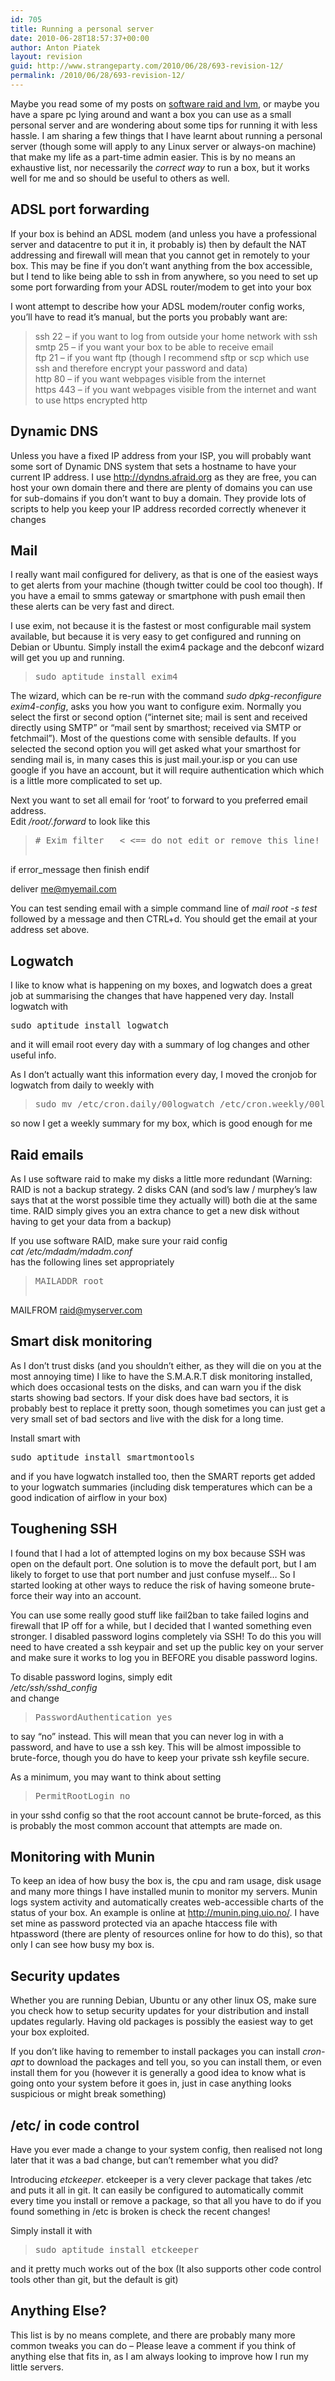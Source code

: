 ```yaml
---
id: 705
title: Running a personal server
date: 2010-06-28T18:57:37+00:00
author: Anton Piatek
layout: revision
guid: http://www.strangeparty.com/2010/06/28/693-revision-12/
permalink: /2010/06/28/693-revision-12/
---
```

Maybe you read some of my posts on [software raid and lvm](http://www.strangeparty.com/2008/05/24/software-raid1-and-lvm-on-debian-etch/), or maybe you have a spare pc lying around and want a box you can use as a small personal server and are wondering about some tips for running it with less hassle. I am sharing a few things that I have learnt about running a personal server (though some will apply to any Linux server or always-on machine) that make my life as a part-time admin easier. This is by no means an exhaustive list, nor necessarily the _correct way_ to run a box, but it works well for me and so should be useful to others as well.  
<!--more-->

## ADSL port forwarding

If your box is behind an ADSL modem (and unless you have a professional server and datacentre to put it in, it probably is) then by default the NAT addressing and firewall will mean that you cannot get in remotely to your box. This may be fine if you don&#8217;t want anything from the box accessible, but I tend to like being able to ssh in from anywhere, so you need to set up some port forwarding from your ADSL router/modem to get into your box

I wont attempt to describe how your ADSL modem/router config works, you&#8217;ll have to read it&#8217;s manual, but the ports you probably want are:

> ssh 22 &#8211; if you want to log from outside your home network with ssh  
> smtp 25 &#8211; if you want your box to be able to receive email  
> ftp 21 &#8211; if you want ftp (though I recommend sftp or scp which use ssh and therefore encrypt your password and data)  
> http 80 &#8211; if you want webpages visible from the internet  
> https 443 &#8211; if you want webpages visible from the internet and want to use https encrypted http

## Dynamic DNS

Unless you have a fixed IP address from your ISP, you will probably want some sort of Dynamic DNS system that sets a hostname to have your current IP address. I use <http://dyndns.afraid.org> as they are free, you can host your own domain there and there are plenty of domains you can use for sub-domains if you don&#8217;t want to buy a domain. They provide lots of scripts to help you keep your IP address recorded correctly whenever it changes

## Mail

I really want mail configured for delivery, as that is one of the easiest ways to get alerts from your machine (though twitter could be cool too though). If you have a email to smms gateway or smartphone with push email then these alerts can be very fast and direct.

I use exim, not because it is the fastest or most configurable mail system available, but because it is very easy to get configured and running on Debian or Ubuntu. Simply install the exim4 package and the debconf wizard will get you up and running.

> <pre>sudo aptitude install exim4</pre>

The wizard, which can be re-run with the command _sudo dpkg-reconfigure exim4-config_, asks you how you want to configure exim. Normally you select the first or second option (&#8220;internet site; mail is sent and received directly using SMTP&#8221; or &#8220;mail sent by smarthost; received via SMTP or fetchmail&#8221;). Most of the questions come with sensible defaults. If you selected the second option you will get asked what your smarthost for sending mail is, in many cases this is just mail.your.isp or you can use google if you have an account, but it will require authentication which which is a little more complicated to set up.

Next you want to set all email for &#8216;root&#8217; to forward to you preferred email address.  
Edit _/root/.forward_ to look like this

> <pre># Exim filter   &lt; &lt;== do not edit or remove this line!

if error_message then finish endif

deliver me@myemail.com</pre>

You can test sending email with a simple command line of _mail root -s test_ followed by a message and then CTRL+d. You should get the email at your address set above.

## Logwatch

I like to know what is happening on my boxes, and logwatch does a great job at summarising the changes that have happened very day. Install logwatch with

<pre>sudo aptitude install logwatch</pre>

and it will email root every day with a summary of log changes and other useful info.

As I don&#8217;t actually want this information every day, I moved the cronjob for logwatch from daily to weekly with

> <pre>sudo mv /etc/cron.daily/00logwatch /etc/cron.weekly/00logwatch</pre>

so now I get a weekly summary for my box, which is good enough for me

## Raid emails

As I use software raid to make my disks a little more redundant (Warning: RAID is not a backup strategy. 2 disks CAN (and sod&#8217;s law / murphey&#8217;s law says that at the worst possible time they actually will) both die at the same time. RAID simply gives you an extra chance to get a new disk without having to get your data from a backup)

If you use software RAID, make sure your raid config  
_cat /etc/mdadm/mdadm.conf_  
has the following lines set appropriately

> <pre>MAILADDR root
MAILFROM raid@myserver.com</pre>

## Smart disk monitoring

As I don&#8217;t trust disks (and you shouldn&#8217;t either, as they will die on you at the most annoying time) I like to have the S.M.A.R.T disk monitoring installed, which does occasional tests on the disks, and can warn you if the disk starts showing bad sectors. If your disk does have bad sectors, it is probably best to replace it pretty soon, though sometimes you can just get a very small set of bad sectors and live with the disk for a long time.

Install smart with

<pre>sudo aptitude install smartmontools</pre>

and if you have logwatch installed too, then the SMART reports get added to your logwatch summaries (including disk temperatures which can be a good indication of airflow in your box)

## Toughening SSH

I found that I had a lot of attempted logins on my box because SSH was open on the default port. One solution is to move the default port, but I am likely to forget to use that port number and just confuse myself&#8230; So I started looking at other ways to reduce the risk of having someone brute-force their way into an account.

You can use some really good stuff like fail2ban to take failed logins and firewall that IP off for a while, but I decided that I wanted something even stronger. I disabled password logins completely via SSH! To do this you will need to have created a ssh keypair and set up the public key on your server and make sure it works to log you in BEFORE you disable password logins.

To disable password logins, simply edit  
_/etc/ssh/sshd_config_  
and change

> <pre>PasswordAuthentication yes</pre>

to say &#8220;no&#8221; instead. This will mean that you can never log in with a password, and have to use a ssh key. This will be almost impossible to brute-force, though you do have to keep your private ssh keyfile secure.

As a minimum, you may want to think about setting

> <pre>PermitRootLogin no</pre>

in your sshd config so that the root account cannot be brute-forced, as this is probably the most common account that attempts are made on.

## Monitoring with Munin

To keep an idea of how busy the box is, the cpu and ram usage, disk usage and many more things I have installed munin to monitor my servers. Munin logs system activity and automatically creates web-accessible charts of the status of your box. An example is online at <a>http://munin.ping.uio.no/</a>. I have set mine as password protected via an apache htaccess file with htpassword (there are plenty of resources online for how to do this), so that only I can see how busy my box is.

## Security updates

Whether you are running Debian, Ubuntu or any other linux OS, make sure you check how to setup security updates for your distribution and install updates regularly. Having old packages is possibly the easiest way to get your box exploited.

If you don&#8217;t like having to remember to install packages you can install _cron-apt_ to download the packages and tell you, so you can install them, or even install them for you (however it is generally a good idea to know what is going onto your system before it goes in, just in case anything looks suspicious or might break something)

## /etc/ in code control

Have you ever made a change to your system config, then realised not long later that it was a bad change, but can&#8217;t remember what you did?

Introducing _etckeeper_. etckeeper is a very clever package that takes /etc and puts it all in git. It can easily be configured to automatically commit every time you install or remove a package, so that all you have to do if you found something in /etc is broken is check the recent changes!

Simply install it with 

> <pre>sudo aptitude install etckeeper</pre>

and it pretty much works out of the box (It also supports other code control tools other than git, but the default is git)

## Anything Else?

This list is by no means complete, and there are probably many more common tweaks you can do &#8211; Please leave a comment if you think of anything else that fits in, as I am always looking to improve how I run my little servers.